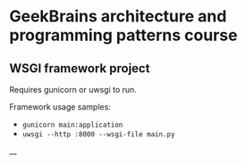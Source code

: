 # GeekBrains architecture and programming patterns course
## WSGI framework project

Requires gunicorn or uwsgi to run.

Framework usage samples:

* ```gunicorn main:application```
* ```uwsgi --http :8000 --wsgi-file main.py```

__